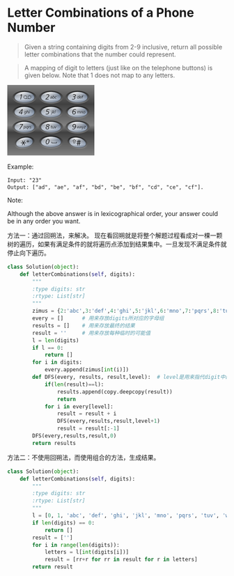 # Letter Combinations of a Phone Number

>Given a string containing digits from 2-9 inclusive, return all possible letter combinations that the number could represent.

>A mapping of digit to letters (just like on the telephone buttons) is given below. Note that 1 does not map to any letters.

![Alt](https://github.com/githublss/image/blob/master/leetimage/elephone-keypad2.svg.png)

Example:
```
Input: "23"
Output: ["ad", "ae", "af", "bd", "be", "bf", "cd", "ce", "cf"].
```
Note:

Although the above answer is in lexicographical order, your answer could be in any order you want.

方法一：通过回朔法，来解决。
现在看回朔就是将整个解题过程看成对一棵一颗树的遍历，如果有满足条件的就将遍历点添加到结果集中。一旦发现不满足条件就停止向下遍历。
```python
class Solution(object):
    def letterCombinations(self, digits):
        """
        :type digits: str
        :rtype: List[str]
        """
        zimus = {2:'abc',3:'def',4:'ghi',5:'jkl',6:'mno',7:'pqrs',8:'tuv',9:'wxyz'}
        every = []		# 用来存放digits所对应的字母组
        results = []	# 用来存放最终的结果
        result = ''		# 用来存放每种临时的可能值
        l = len(digits)
        if l == 0:
            return []
        for i in digits:
            every.append(zimus[int(i)])
        def DFS(every, results, result,level):	# level是用来指代digit中的第几个数
            if(len(result)==l):
                results.append(copy.deepcopy(result))
                return
            for i in every[level]:
                result = result + i
                DFS(every,results,result,level+1)
                result = result[:-1]
        DFS(every,results,result,0)
        return results
```
方法二：不使用回朔法，而使用组合的方法，生成结果。
```python
class Solution(object):
    def letterCombinations(self, digits):
        """
        :type digits: str
        :rtype: List[str]
        """
        l = [0, 1, 'abc', 'def', 'ghi', 'jkl', 'mno', 'pqrs', 'tuv', 'wxyz']
        if len(digits) == 0:
            return []
        result = ['']
        for i in range(len(digits)):
            letters = l[int(digits[i])]
            result = [rr+r for rr in result for r in letters]
        return result
```